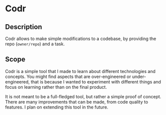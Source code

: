 # Codr
## Description
Codr allows to make simple modifications to a codebase, by providing the repo (`owner/repo`) and a task. 

## Scope
Codr is a simple tool that I made to learn about different technologies and concepts.
You might find aspects that are over-engineered or under-engineered, that is because I wanted to experiment with different things and focus on learning rather than on the final product.

It is not meant to be a full-fledged tool, but rather a simple proof of concept.
There are many improvements that can be made, from code quality to features. I plan on extending this tool in the future.
